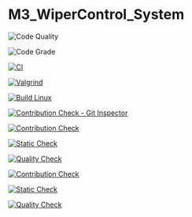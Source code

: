 # M3_WiperControl_System
![Code Quality](https://api.codiga.io/project/33401/score/svg)

![Code Grade](https://api.codiga.io/project/33401/status/svg)


[![CI](https://github.com/saiss1998/M3_WiperControl_System/actions/workflows/main.yml/badge.svg)](https://github.com/saiss1998/M3_WiperControl_System/actions/workflows/main.yml)

[![Valgrind](https://github.com/saiss1998/M3_WiperControl_System/actions/workflows/Valgrind.yml/badge.svg)](https://github.com/saiss1998/M3_WiperControl_System/actions/workflows/Valgrind.yml)

[![Build Linux](https://github.com/saiss1998/M3_WiperControl_System/actions/workflows/Build.yml/badge.svg)](https://github.com/saiss1998/M3_WiperControl_System/actions/workflows/Build.yml)

[![Contribution Check - Git Inspector](https://github.com/saiss1998/M3_WiperControl_System/actions/workflows/gitinsprcter.yml/badge.svg)](https://github.com/saiss1998/M3_WiperControl_System/actions/workflows/gitinsprcter.yml)


[![Contribution Check](https://github.com/saiss1998/M3_WiperControl_System/actions/workflows/Contribution.yml/badge.svg)](https://github.com/saiss1998/M3_WiperControl_System/actions/workflows/Contribution.yml)

[![Static Check](https://github.com/saiss1998/M3_WiperControl_System/actions/workflows/Static%20.yml/badge.svg)](https://github.com/saiss1998/M3_WiperControl_System/actions/workflows/Static%20.yml)

[![Quality Check](https://github.com/saiss1998/M3_WiperControl_System/actions/workflows/Quality.yml/badge.svg)](https://github.com/saiss1998/M3_WiperControl_System/actions/workflows/Quality.yml)


[![Contribution Check](https://github.com/saiss1998/M3_WiperControl_System/actions/workflows/Contribution.yml/badge.svg)](https://github.com/saiss1998/M3_WiperControl_System/actions/workflows/Contribution.yml)

[![Static Check](https://github.com/saiss1998/M3_WiperControl_System/actions/workflows/Static%20.yml/badge.svg)](https://github.com/saiss1998/M3_WiperControl_System/actions/workflows/Static%20.yml)

[![Quality Check](https://github.com/saiss1998/M3_WiperControl_System/actions/workflows/Quality.yml/badge.svg)](https://github.com/saiss1998/M3_WiperControl_System/actions/workflows/Quality.yml)

